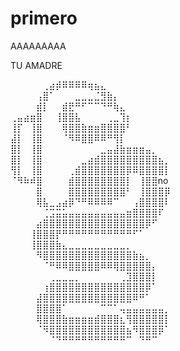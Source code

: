 # primero

AAAAAAAAA


TU AMADRE

⠀⠀⠀⠀⠀⢀⣴⡾⠿⠿⠿⠿⢶⣦⣄⠀⠀⠀⠀⠀⠀⠀⠀⠀⠀
⠀⠀⠀⠀⢠⣿⠁⠀⠀⠀⣀⣀⣀⣈⣻⣷⡄⠀⠀⠀⠀⠀⠀⠀⠀
⠀⠀⠀⠀⣾⡇⠀⠀⣾⣟⠛⠋⠉⠉⠙⠛⢷⣄⠀⠀⠀⠀⠀⠀⠀
⢀⣤⣴⣶⣿⠀⠀⢸⣿⣿⣧⠀⠀⠀⠀⢀⣀⢹⡆⠀⠀⠀⠀⠀⠀
⢸⡏⠀⢸⣿⠀⠀⠀⢿⣿⣿⣷⣶⣶⣿⣿⣿⣿⠃⠀⠀⠀⠀⠀⠀
⣼⡇⠀⢸⣿⠀⠀⠀⠈⠻⠿⣿⣿⠿⠿⠛⢻⡇⠀⠀⠀⠀⠀⠀⠀
⣿⡇⠀⢸⣿⠀⠀⠀⠀⠀⠀⠀⠀⠀⣀⣤⣼⣷⣶⣶⣶⣤⡀⠀⠀
⣿⡇⠀⢸⣿⠀⠀⠀⠀⠀⠀⣀⣴⣾⣿⣿⣿⣿⣿⣿⣿⣿⣿⣦⡀
⢻⡇⠀⢸⣿⠀⠀⠀⠀⢀⣾⣿⣿⣿⣿⣿⣿⣿⡿⠿⣿⣿⣿⣿⡇
⠈⠻⠷⠾⣿⠀⠀⠀⠀⣾⣿⣿⣿⣿⣿⣿⣿⣿⡇⠀⢸⣿⣿no
⠀⠀⠀⠀⣿⠀⠀⠀⠀⣿⣿⣿⣿⣿⣿⣿⣿⣿⠃⠀⢸⣿⣿⣿⡿
⠀⠀⠀⠀⢿⣧⣀⣠⣴⡿⠙⠛⠿⠿⠿⠿⠉⠀⠀⢠⣿⣿⣿⣿⠇
⠀⠀⠀⠀⠀⢈⣩⣭⣥⣤⣤⣤⣤⣤⣤⣤⣤⣤⣶⣿⣿⣿⣿⠏⠀
⠀⠀⠀⠀⣴⣿⣿⣿⣿⣿⣿⣿⣿⣿⣿⣿⣿⣿⣿⣿⣿⡿⠋⠀⠀
⠀⠀⠀⢸⣿⣿⣿⡟⠛⠛⠛⠛⠛⠛⠛⠛⠛⠛⠛⠋⠁⠀⠀⠀⠀
⠀⠀⠀⢸⣿⣿⣿⣷⣄⣀⣀⣀⣀⣀⣀⣀⣀⣀⡀⠀⠀⠀⠀⠀⠀
⠀⠀⠀⠀⠻⣿⣿⣿⣿⣿⣿⣿⣿⣿⣿⣿⣿⣿⣿⣷⣦⡀⠀⠀⠀
⠀⠀⠀⠀⠀⠈⠛⠿⠿⣿⣿⣿⣿⣿⠿⠿⢿⣿⣿⣿⣿⣿⡄⠀⠀
⠀⠀⠀⠀⠀⠀⢀⣀⣀⣀⡀⠀⠀⠀⠀⠀⠀⢀⣹⣿⣿⣿⡇⠀⠀
⠀⠀⠀⠀⠀⢰⣿⣿⣿⣿⣿⣿⣿⣿⣿⣿⣿⣿⣿⣿⣿⡿⠁⠀⠀
⠀⠀⠀⠀⣼⣿⣿⣿⣿⣿⣿⣿⣿⣿⣿⣿⣿⣿⣿⠿⠛⠁⠀⠀⠀
⠀⠀⠀⠀⣿⣿⣿⣿⠁⠀⠀⠀⠀⠀⠉⠉⠁⢤⣤⣤⣤⣤⣤⣤⡀
⠀⠀⠀⠀⢿⣿⣿⣿⣷⣶⣶⣶⣶⣾⣿⣿⣿⣆⢻⣿⣿⣿⣿⣿⡇
⠀⠀⠀⠀⠈⠻⣿⣿⣿⣿⣿⣿⣿⣿⣿⣿⣿⣿⣦⠻⣿⣿⣿⡿⠁
⠀⠀⠀⠀⠀⠀⠈⠙⠛⠛⠛⠛⠛⠛⠛⠛⠛⠛⠉⠀⠙⠛⠉⠀⠀


